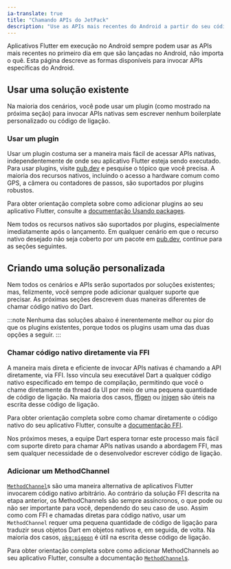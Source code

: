 ```yaml
---
ia-translate: true
title: "Chamando APIs do JetPack"
description: "Use as APIs mais recentes do Android a partir do seu código Dart"
---
```


<?code-excerpt path-base="platform_integration"?>

Aplicativos Flutter em execução no Android sempre podem usar as
APIs mais recentes no primeiro dia em que são lançadas no Android,
não importa o quê. Esta página descreve as formas disponíveis
para invocar APIs específicas do Android.

## Usar uma solução existente

Na maioria dos cenários, você pode usar um plugin (como mostrado na
próxima seção) para invocar APIs nativas sem escrever nenhum
boilerplate personalizado ou código de ligação.

### Usar um plugin

Usar um plugin costuma ser a maneira mais fácil de acessar APIs
nativas, independentemente de onde seu aplicativo Flutter esteja
sendo executado. Para usar plugins, visite [pub.dev][pub] e
pesquise o tópico que você precisa. A maioria dos recursos
nativos, incluindo o acesso a hardware comum como GPS, a câmera ou
contadores de passos, são suportados por plugins robustos.

Para obter orientação completa sobre como adicionar plugins ao seu
aplicativo Flutter, consulte a [documentação Usando packages][packages].

[packages]: /packages-and-plugins/using-packages
[pub]: {{site.pub}}

Nem todos os recursos nativos são suportados por plugins,
especialmente imediatamente após o lançamento. Em qualquer
cenário em que o recurso nativo desejado não seja coberto por um
pacote em [pub.dev][pub], continue para as seções seguintes.

## Criando uma solução personalizada

Nem todos os cenários e APIs serão suportados por soluções
existentes; mas, felizmente, você sempre pode adicionar qualquer
suporte que precisar. As próximas seções descrevem duas maneiras
diferentes de chamar código nativo do Dart.

:::note
Nenhuma das soluções abaixo é inerentemente melhor ou pior do
que os plugins existentes, porque todos os plugins usam uma das
duas opções a seguir.
:::

### Chamar código nativo diretamente via FFI

A maneira mais direta e eficiente de invocar APIs nativas é
chamando a API diretamente, via FFI. Isso vincula seu executável
Dart a qualquer código nativo especificado em tempo de
compilação, permitindo que você o chame diretamente da thread da
UI por meio de uma pequena quantidade de código de ligação. Na
maioria dos casos, [ffigen][ffigen] ou [jnigen][jnigen] são úteis
na escrita desse código de ligação.

Para obter orientação completa sobre como chamar diretamente o
código nativo do seu aplicativo Flutter, consulte a [documentação
FFI][ffi].

Nos próximos meses, a equipe Dart espera tornar este processo
mais fácil com suporte direto para chamar APIs nativas usando a
abordagem FFI, mas sem qualquer necessidade de o desenvolvedor
escrever código de ligação.

[ffi]: {{site.dart-site}}/interop/c-interop
[ffigen]: {{site.pub}}/packages/ffigen
[jnigen]: {{site.pub}}/packages/jnigen

### Adicionar um MethodChannel

[`MethodChannel`][methodchannels-api-docs]s são uma maneira
alternativa de aplicativos Flutter invocarem código nativo
arbitrário. Ao contrário da solução FFI descrita na etapa
anterior, os MethodChannels são sempre assíncronos, o que pode ou
não ser importante para você, dependendo do seu caso de uso. Assim
como com FFI e chamadas diretas para código nativo, usar um
`MethodChannel` requer uma pequena quantidade de código de
ligação para traduzir seus objetos Dart em objetos nativos e, em
seguida, de volta. Na maioria dos casos, [`pkg:pigeon`][pigeon] é
útil na escrita desse código de ligação.

Para obter orientação completa sobre como adicionar MethodChannels
ao seu aplicativo Flutter, consulte a documentação [`MethodChannel`s][methodchannels].

[methodchannels]: /platform-integration/platform-channels
[methodchannels-api-docs]: {{site.api}}/flutter/services/MethodChannel-class.html
[pigeon]: {{site.pub}}/packages/pigeon
